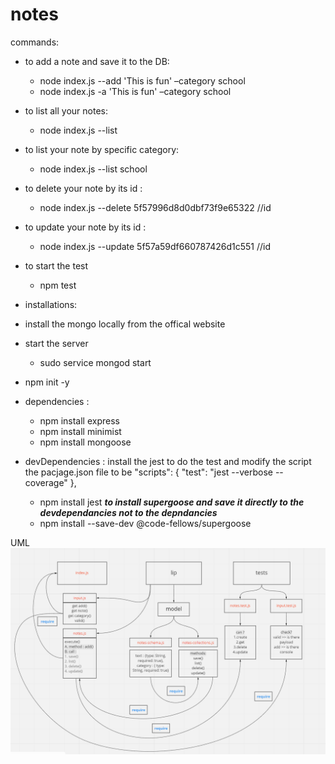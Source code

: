 # notes

commands:

- to add a note and save it to the DB:
  - node index.js --add 'This is fun' –category school
  - node index.js -a 'This is fun' –category school
- to list all your notes:
  - node index.js --list
- to list your note by specific category:
  - node index.js --list school
- to delete your note by its id :
  - node index.js --delete 5f57996d8d0dbf73f9e65322 //id
- to update your note by its id :
  - node index.js --update  5f57a59df660787426d1c551 //id

- to start the test
  - npm test


- installations:
 - install the mongo locally from the offical website
 - start the server
     - sudo service mongod start

  - npm init -y
  - dependencies :
    - npm install express
    - npm install minimist
    - npm install mongoose
  - devDependencies :
  install the jest to do the test and modify the script the pacjage.json file to be "scripts": {
    "test": "jest --verbose --coverage"
  },
    - npm install jest
    ***to install supergoose and save it directly to the devdependancies not to the depndancies*** 
    - npm install --save-dev @code-fellows/supergoose

UML
![UML](/assets/uml.jpg)


